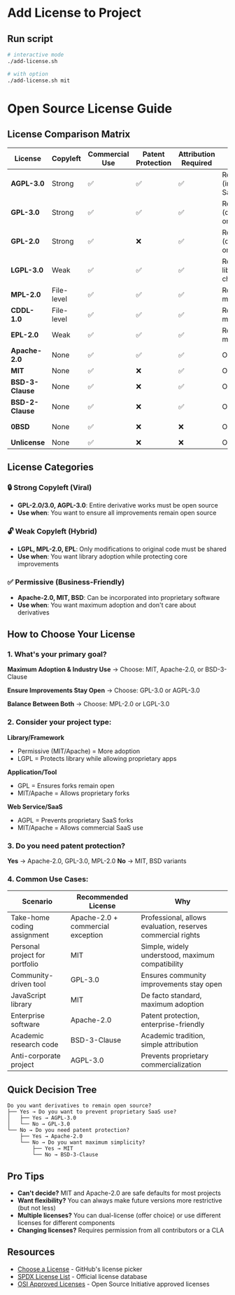 # Add License to Project

## Run script

```bash
# interactive mode
./add-license.sh

# with option
./add-license.sh mit
```


# Open Source License Guide

## License Comparison Matrix

| License | Copyleft | Commercial Use | Patent Protection | Attribution Required | Source Disclosure | Permissiveness Level |
|---------|----------|----------------|-------------------|---------------------|-------------------|----------------------|
| **AGPL-3.0** | Strong | ✅ | ✅ | ✅ | Required (including SaaS) | Least Permissive |
| **GPL-3.0** | Strong | ✅ | ✅ | ✅ | Required (distribution only) | Very Restrictive |
| **GPL-2.0** | Strong | ✅ | ❌ | ✅ | Required (distribution only) | Very Restrictive |
| **LGPL-3.0** | Weak | ✅ | ✅ | ✅ | Required (for library changes) | Moderately Restrictive |
| **MPL-2.0** | File-level | ✅ | ✅ | ✅ | Required (for modified files) | Moderate |
| **CDDL-1.0** | File-level | ✅ | ✅ | ✅ | Required (for modified files) | Moderate |
| **EPL-2.0** | Weak | ✅ | ✅ | ✅ | Required (for modifications) | Moderate |
| **Apache-2.0** | None | ✅ | ✅ | ✅ | Optional | Permissive |
| **MIT** | None | ✅ | ❌ | ✅ | Optional | Very Permissive |
| **BSD-3-Clause** | None | ✅ | ❌ | ✅ | Optional | Very Permissive |
| **BSD-2-Clause** | None | ✅ | ❌ | ✅ | Optional | Very Permissive |
| **0BSD** | None | ✅ | ❌ | ❌ | Optional | Most Permissive |
| **Unlicense** | None | ✅ | ❌ | ❌ | Optional | Public Domain |

## License Categories

### 🔒 Strong Copyleft (Viral)
- **GPL-2.0/3.0, AGPL-3.0**: Entire derivative works must be open source
- **Use when**: You want to ensure all improvements remain open source

### 🔓 Weak Copyleft (Hybrid)
- **LGPL, MPL-2.0, EPL**: Only modifications to original code must be shared
- **Use when**: You want library adoption while protecting core improvements

### ✅ Permissive (Business-Friendly)
- **Apache-2.0, MIT, BSD**: Can be incorporated into proprietary software
- **Use when**: You want maximum adoption and don't care about derivatives

## How to Choose Your License

### 1. **What's your primary goal?**

**Maximum Adoption & Industry Use**
→ Choose: MIT, Apache-2.0, or BSD-3-Clause

**Ensure Improvements Stay Open**
→ Choose: GPL-3.0 or AGPL-3.0

**Balance Between Both**
→ Choose: MPL-2.0 or LGPL-3.0

### 2. **Consider your project type:**

**Library/Framework**
- Permissive (MIT/Apache) = More adoption
- LGPL = Protects library while allowing proprietary apps

**Application/Tool**
- GPL = Ensures forks remain open
- MIT/Apache = Allows proprietary forks

**Web Service/SaaS**
- AGPL = Prevents proprietary SaaS forks
- MIT/Apache = Allows commercial SaaS use

### 3. **Do you need patent protection?**

**Yes** → Apache-2.0, GPL-3.0, MPL-2.0
**No** → MIT, BSD variants

### 4. **Common Use Cases:**

| Scenario | Recommended License | Why |
|----------|-------------------|-----|
| Take-home coding assignment | Apache-2.0 + commercial exception | Professional, allows evaluation, reserves commercial rights |
| Personal project for portfolio | MIT | Simple, widely understood, maximum compatibility |
| Community-driven tool | GPL-3.0 | Ensures community improvements stay open |
| JavaScript library | MIT | De facto standard, maximum adoption |
| Enterprise software | Apache-2.0 | Patent protection, enterprise-friendly |
| Academic research code | BSD-3-Clause | Academic tradition, simple attribution |
| Anti-corporate project | AGPL-3.0 | Prevents proprietary commercialization |

## Quick Decision Tree

```
Do you want derivatives to remain open source?
├── Yes → Do you want to prevent proprietary SaaS use?
│   ├── Yes → AGPL-3.0
│   └── No → GPL-3.0
└── No → Do you need patent protection?
    ├── Yes → Apache-2.0
    └── No → Do you want maximum simplicity?
        ├── Yes → MIT
        └── No → BSD-3-Clause
```

## Pro Tips

- **Can't decide?** MIT and Apache-2.0 are safe defaults for most projects
- **Want flexibility?** You can always make future versions more restrictive (but not less)
- **Multiple licenses?** You can dual-license (offer choice) or use different licenses for different components
- **Changing licenses?** Requires permission from all contributors or a CLA

## Resources

- [Choose a License](https://choosealicense.com/) - GitHub's license picker
- [SPDX License List](https://spdx.org/licenses/) - Official license database
- [OSI Approved Licenses](https://opensource.org/licenses/) - Open Source Initiative approved licenses
